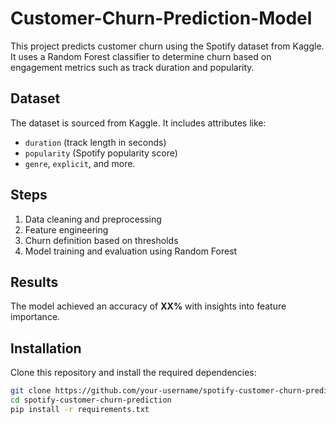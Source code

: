 # Customer-Churn-Prediction-Model

This project predicts customer churn using the Spotify dataset from Kaggle. 
It uses a Random Forest classifier to determine churn based on engagement metrics such as track duration and popularity.

## Dataset

The dataset is sourced from Kaggle. It includes attributes like:
- `duration` (track length in seconds)
- `popularity` (Spotify popularity score)
- `genre`, `explicit`, and more.

## Steps

1. Data cleaning and preprocessing
2. Feature engineering
3. Churn definition based on thresholds
4. Model training and evaluation using Random Forest

## Results

The model achieved an accuracy of **XX%** with insights into feature importance.

## Installation

Clone this repository and install the required dependencies:

```bash
git clone https://github.com/your-username/spotify-customer-churn-prediction.git
cd spotify-customer-churn-prediction
pip install -r requirements.txt
